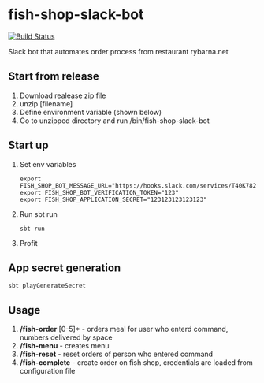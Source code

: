 # fish-shop-slack-bot


[![Build Status](https://travis-ci.com/jakub-tucek/fish-shop-slack-bot.svg?branch=master)](https://travis-ci.com/jakub-tucek/fish-shop-slack-bot)

Slack bot that automates order process from restaurant rybarna.net

## Start from release

1. Download realease zip file
2. unzip [filename]
3. Define environment variable (shown below)
4. Go to unzipped directory and run /bin/fish-shop-slack-bot

## Start up

1. Set env variables 
    ```
    export FISH_SHOP_BOT_MESSAGE_URL="https://hooks.slack.com/services/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"
    export FISH_SHOP_BOT_VERIFICATION_TOKEN="123"
    export FISH_SHOP_APPLICATION_SECRET="123123123123123"
    ```
2. Run sbt run
    ```
    sbt run
    ```
3. Profit

## App secret generation

```
sbt playGenerateSecret
```


## Usage

1. **/fish-order** [0-5]* - orders meal for user who enterd command, numbers delivered by space
2. **/fish-menu** - creates menu
2. **/fish-reset** - reset orders of person who entered command
2. **/fish-complete** - create order on fish shop, credentials are loaded from configuration file